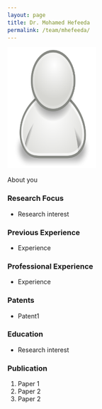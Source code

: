 ```yaml
---
layout: page
title: Dr. Mohamed Hefeeda
permalink: /team/mhefeeda/
---
```

![mhefeeda](/team/mhefeeda/small.png)


About you

### Research Focus
- Research interest 


### Previous Experience
- Experience


### Professional Experience
- Experience


### Patents
- Patent1


### Education
- Research interest 


### Publication 
1. Paper 1
2. Paper 2
3. Paper 2




